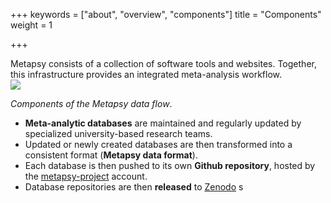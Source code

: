 +++
keywords = ["about", "overview", "components"]
title = "Components"
weight = 1

+++

Metapsy consists of a collection of software tools and websites. Together, this infrastructure provides an integrated meta-analysis workflow.  
![](/uploads/metapsy-flow.png)

_Components of the Metapsy data flow_.

* **Meta-analytic databases** are maintained and regularly updated by specialized university-based research teams. 
* Updated or newly created databases are then transformed into a consistent format (**Metapsy data format**).
* Each database is then pushed to its own **Github repository**, hosted by the [metapsy-project](https://github.com/metapsy-project) account. 
* Database repositories are then **released** to [Zenodo](https://zenodo.org/) s

<br></br>